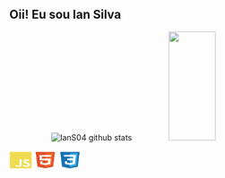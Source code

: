 ## Oii! Eu sou Ian Silva
<div align="center">  
  <img width="49%" height="195px" src="https://github-readme-stats.vercel.app/api?username=IanS04&show_icons=true&count_private=true&hide_border=true&title_color=9042EA&icon_color=9546EF&text_color=DBD9D8&bg_color=0d1117" alt="IanS04 github stats" /> 
  <img width="41%" height="195px" src="https://github-readme-stats.vercel.app/api/top-langs/?username=IanS04&layout=compact&hide_border=true&title_color=9042EA&text_color=DBD9D8&bg_color=0d1117" />
</div>
<div style="display: inlineblock"><br>
  <img align="center" alt="Rafa-Js" height="30" width="40" src="https://raw.githubusercontent.com/devicons/devicon/master/icons/javascript/javascript-plain.svg">
  <img align="center" alt="Rafa-Js" height="30" width="40" src="https://raw.githubusercontent.com/devicons/devicon/master/icons/html5/html5-original.svg">
  <img align="center" alt="Rafa-Js" height="30" width="40" src="https://raw.githubusercontent.com/devicons/devicon/master/icons/css3/css3-original.svg">
</div>

<!--
**IanS04/IanS04** is a ✨ _special_ ✨ repository because its `README.md` (this file) appears on your GitHub profile.

Here are some ideas to get you started:

- 🔭 I’m currently working on ...
- 🌱 I’m currently learning ...
- 👯 I’m looking to collaborate on ...
- 🤔 I’m looking for help with ...
- 💬 Ask me about ...
- 📫 How to reach me: ...
- 😄 Pronouns: ...
- ⚡ Fun fact: ...
-->

